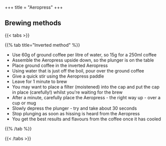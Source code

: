 +++
title = "Aeropress"
+++

## Brewing methods

{{< tabs >}}

{{% tab title="Inverted method" %}}

* Use 60g of ground coffee per litre of water, so 15g for a 250ml coffee
* Assemble the Aeropress upside down, so the plunger is on the table
* Place ground coffee in the inverted Aeropress
* Using water that is just off the boil, pour over the ground coffee
* Give a quick stir using the Aeropress paddle
* Leave for 1 minute to brew
* You may want to place a filter (moistened) into the cap and put the cap in place (carefully!) whilst you're waiting for the brew
* After a minute, carefully place the Aeropress - the right way up - over a cup or mug
* Slowly depress the plunger - try and take about 30 seconds
* Stop plunging as soon as hissing is heard from the Aeropress
* You get the best results and flavours from the coffee once it has cooled

{{% /tab %}}

{{< /tabs >}}
